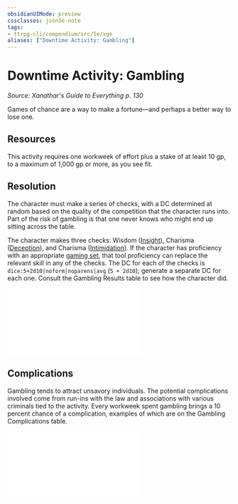```yaml
---
obsidianUIMode: preview
cssclasses: json5e-note
tags:
- ttrpg-cli/compendium/src/5e/xge
aliases: ["Downtime Activity: Gambling"]
---
```

# Downtime Activity: Gambling
*Source: Xanathar's Guide to Everything p. 130* 

Games of chance are a way to make a fortune—and perhaps a better way to lose one.

## Resources

This activity requires one workweek of effort plus a stake of at least 10 gp, to a maximum of 1,000 gp or more, as you see fit.

## Resolution

The character must make a series of checks, with a DC determined at random based on the quality of the competition that the character runs into. Part of the risk of gambling is that one never knows who might end up sitting across the table.

The character makes three checks: Wisdom ([Insight](3-Mechanics/CLI/rules/skills.md#Insight)), Charisma ([Deception](3-Mechanics/CLI/rules/skills.md#Deception)), and Charisma ([Intimidation](3-Mechanics/CLI/rules/skills.md#Intimidation)). If the character has proficiency with an appropriate [gaming set](3-Mechanics/CLI/items/gaming-set.md), that tool proficiency can replace the relevant skill in any of the checks. The DC for each of the checks is `dice:5+2d10|noform|noparens|avg` (`5 + 2d10`); generate a separate DC for each one. Consult the Gambling Results table to see how the character did.

![Gambling Results](3-Mechanics/CLI/tables/gambling-results-xge.md)

## Complications

Gambling tends to attract unsavory individuals. The potential complications involved come from run-ins with the law and associations with various criminals tied to the activity. Every workweek spent gambling brings a 10 percent chance of a complication, examples of which are on the Gambling Complications table.

![Gambling Complications](3-Mechanics/CLI/tables/gambling-complications-xge.md)